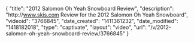 {
    "title": "2012 Salomon Oh Yeah Snowboard Review",
    "description": "http:\/\/www.skis.com Review for the 2012 Salomon Oh Yeah Snowboard",
    "videoid": "3766845",
    "date_created": "1411361232",
    "date_modified": "1418182018",
    "type": "captivate",
    "layout": "video",
    "url": "\/v\/2012-salomon-oh-yeah-snowboard-review\/3766845"
}